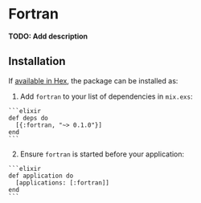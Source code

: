 # Fortran

**TODO: Add description**

## Installation

If [available in Hex](https://hex.pm/docs/publish), the package can be installed as:

  1. Add `fortran` to your list of dependencies in `mix.exs`:

    ```elixir
    def deps do
      [{:fortran, "~> 0.1.0"}]
    end
    ```

  2. Ensure `fortran` is started before your application:

    ```elixir
    def application do
      [applications: [:fortran]]
    end
    ```

